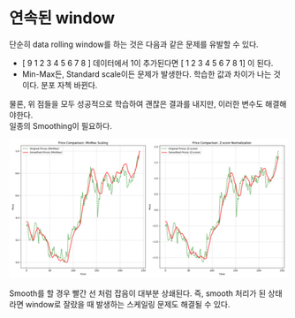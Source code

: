 # 연속된 window

단순히 data rolling window를 하는 것은 다음과 같은 문제를 유발할 수 있다.  
* [ 9 1 2 3 4 5 6 7 8 ] 데이터에서 1이 추가된다면 [ 1 2 3 4 5 6 7 8 1] 이 된다.
* Min-Max든, Standard scale이든 문제가 발생한다. 학습한 값과 차이가 나는 것이다. 분포 자첵 바뀐다.

물론, 위 점들을 모두 성공적으로 학습하여 괜찮은 결과를 내지만, 이러한 변수도 해결해야한다.  
일종의 Smoothing이 필요하다.

![d](./Figure_1.png)

Smooth를 할 경우 빨간 선 처럼 잡음이 대부분 상쇄된다. 즉, smooth 처리가 된 상태라면 window로 잘랐을 때 발생하는 스케일링 문제도 해결될 수 있다.